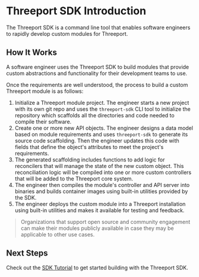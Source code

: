 # Threeport SDK Introduction

The Threeport SDK is a command line tool that enables software engineers to rapidly
develop custom modules for Threeport.

## How It Works

A software engineer uses the Threeport SDK to build modules that provide
custom abstractions and functionality for their development teams to use.

Once the requirements are well understood, the process to build a custom
Threeport module is as follows:

1. Initialize a Threeport module project. The engineer starts a new
   project with its own git repo and uses the `threeport-sdk` CLI tool to
   initialize the repository which scaffolds all the directories and code needed
   to compile their software.
1. Create one or more new API objects. The engineer designs a data
   model based on module requirements and uses `threeport-sdk` to generate
   its source code scaffolding. Then the engineer updates this code with fields
   that define the object's attributes to meet the project's requirements.
1. The generated scaffolding includes functions to add logic for
   reconcilers that will manage the state of the new custom object. This
   reconciliation logic will be compiled into one or more custom controllers
   that will be added to the Threeport core system.
1. The engineer then compiles the module's controller and API server into
   binaries and builds container images using built-in utilities provided by
   the SDK.
1. The engineer deploys the custom module into a Threeport installation using
   built-in utilities and makes it available for testing and feedback.

> Organizations that support open source and community engagement can make their
> modules publicly available in case they may be applicable to other use
> cases.

## Next Steps

Check out the [SDK Tutorial](tutorial.md) to get started building with the Threeport SDK.

